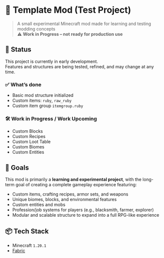 # 🧪 Template Mod (Test Project)

> A small experimental Minecraft mod made for learning and testing modding concepts  
> ⚠️ **Work in Progress – not ready for production use**

## 🚧 Status

This project is currently in early development.  
Features and structures are being tested, refined, and may change at any time.

### ✅ What’s done
- Basic mod structure initialized
- Custom items: `ruby`, `raw_ruby`
- Custom item group `itemgroup.ruby`

### 🛠️ Work in Progress / Work Upcoming
- Custom Blocks
- Custom Recipes
- Custom Loot Table
- Custom Biomes
- Custom Entities

## 🎯 Goals

This mod is primarily a **learning and experimental project**, with the long-term goal of creating a complete gameplay experience featuring:

- Custom items, crafting recipes, armor sets, and weapons
- Unique biomes, blocks, and environmental features
- Custom entities and mobs
- Profession/job systems for players (e.g., blacksmith, farmer, explorer)
- Modular and scalable structure to expand into a full RPG-like experience

## 📦 Tech Stack

- Minecraft `1.20.1`
- [Fabric](https://fabricmc.net/)

